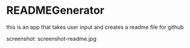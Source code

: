 # READMEGenerator


this is an app that takes user input and creates a readme file for github

screenshot: screenshot-readme.jpg
